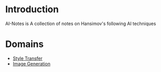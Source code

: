 # Introduction
AI-Notes is A collection of notes on Hansimov's following AI techniques

# Domains
* [Style Transfer](./style-transfer.md)
* [Image Generation](./image-generation.md)
